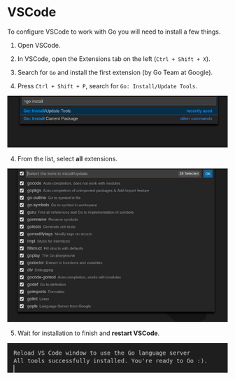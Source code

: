 # VSCode

To configure VSCode to work with Go you will need to install a few things.

1. Open VSCode.

2. In VSCode, open the Extensions tab on the left (`Ctrl + Shift + X`).

3. Search for `Go` and install the first extension (by Go Team at Google).

4. Press `Ctrl + Shift + P`, search for `Go: Install/Update Tools`.

![Install Tools Command](content/1.png)

4. From the list, select **all** extensions.

![Select All Tools](content/2.png)

5. Wait for installation to finish and **restart VSCode**.  

![Finished output](content/3.png)
